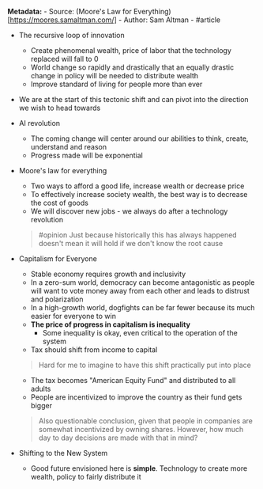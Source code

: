 **Metadata:**
	- Source: (Moore's Law for Everything)[https://moores.samaltman.com/]
	- Author: Sam Altman
	- #article
- The recursive loop of innovation
	- Create phenomenal wealth, price of labor that the technology replaced will fall to 0
	- World change so rapidly and drastically that an equally drastic change in policy will be needed to distribute wealth
	- Improve standard of living for people more than ever
- We are at the start of this tectonic shift and can pivot into the direction we wish to head towards
- AI revolution
	- The coming change will center around our abilities to think, create, understand and reason
	- Progress made will be exponential
- Moore's law for everything
	- Two ways to afford a good life, increase wealth or decrease price
	- To effectively increase society wealth, the best way is to decrease the cost of goods
	- We will discover new jobs - we always do after a technology revolution
	> #opinion Just because historically this has always happened doesn't mean it will hold if we don't know the root cause
- Capitalism for Everyone
	- Stable economy requires growth and inclusivity
	- In a zero-sum world, democracy can become antagonistic as people will want to vote money away from each other and leads to distrust and polarization
	- In a high-growth world, dogfights can be far fewer because its much easier for everyone to win
	- **The price of progress in capitalism is inequality**
		- Some inequality is okay, even critical to the operation of the system
	- Tax should shift from income to capital
	> Hard for me to imagine to have this shift practically put into place
	
	- The tax becomes "American Equity Fund" and distributed to all adults
	- People are incentivized to improve the country as their fund gets bigger
	> Also questionable conclusion, given that people in companies are somewhat incentivized by owning shares. However, how much day to day decisions are made with that in mind?
- Shifting to the New System
	- Good future envisioned here is __simple__. Technology to create more wealth, policy to fairly distribute it